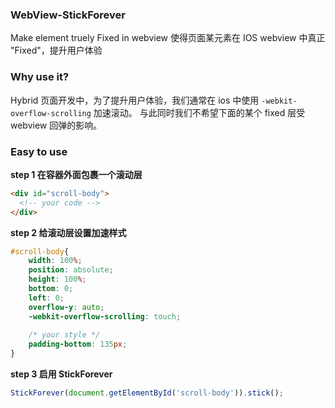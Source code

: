 ### WebView-StickForever

Make element truely Fixed in webview
使得页面某元素在 IOS webview 中真正 "Fixed"，提升用户体验

### Why use it?

Hybrid 页面开发中，为了提升用户体验，我们通常在 ios 中使用 `-webkit-overflow-scrolling` 加速滚动。
与此同时我们不希望下面的某个 fixed 层受 webview 回弹的影响。

### Easy to use

**step 1 在容器外面包裹一个滚动层**

```html
<div id="scroll-body">
  <!-- your code -->
</div>        
```

**step 2 给滚动层设置加速样式**

```css
#scroll-body{
    width: 100%;
    position: absolute;
    height: 100%;
    bottom: 0;
    left: 0;
    overflow-y: auto;
    -webkit-overflow-scrolling: touch;
    
    /* your style */
    padding-bottom: 135px;
}
```

**step 3 启用 StickForever**

```javascript
StickForever(document.getElementById('scroll-body')).stick();
```
